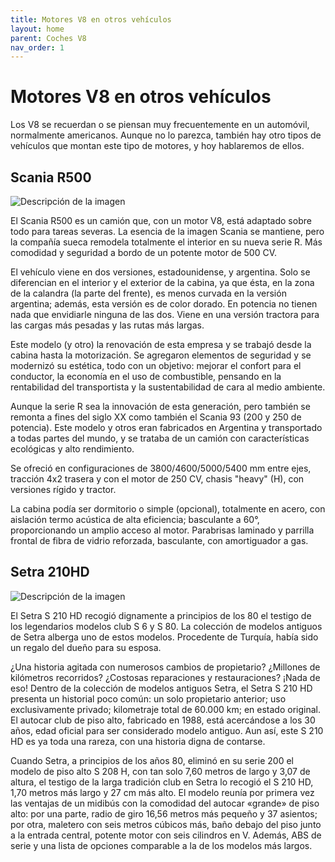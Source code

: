 ```yaml
---
title: Motores V8 en otros vehículos
layout: home
parent: Coches V8
nav_order: 1
---
```


# Motores V8 en otros vehículos

Los V8 se recuerdan o se piensan muy frecuentemente en un automóvil, normalmente americanos. Aunque no lo parezca, también hay otro tipos de vehículos que montan este tipo de motores, y hoy hablaremos de ellos.

  ## Scania R500

<image src="https://d2e5b8shawuel2.cloudfront.net/vehicle/311785/hlv/600.jpg" alt="Descripción de la imagen">



El Scania R500 es un camión que, con un motor V8, está adaptado sobre todo para tareas severas. La esencia de la imagen Scania se mantiene, pero la compañía sueca remodela totalmente el interior en su nueva serie R. Más comodidad y seguridad a bordo de un potente motor de 500 CV.

El vehículo viene en dos versiones, estadounidense, y argentina. Solo se diferencian en el interior y el exterior de la cabina, ya que ésta, en la zona de la calandra (la parte del frente), es menos curvada en la versión argentina; además, esta versión es de color dorado. En potencia no tienen nada que envidiarle ninguna de las dos. Viene en una versión tractora para las cargas más pesadas y las rutas más largas.

Este modelo (y otro) la renovación de esta empresa y se trabajó desde la cabina hasta la motorización. Se agregaron elementos de seguridad y se modernizó su estética, todo con un objetivo: mejorar el confort para el conductor, la economía en el uso de combustible, pensando en la rentabilidad del transportista y la sustentabilidad de cara al medio ambiente.

Aunque la serie R sea la innovación de esta generación, pero también se remonta a fines del siglo XX como también el Scania 93 (200 y 250 de potencia). Este modelo y otros eran fabricados en Argentina y transportado a todas partes del mundo, y se trataba de un camión con características ecológicas y alto rendimiento.

Se ofreció en configuraciones de 3800/4600/5000/5400 mm entre ejes, tracción 4x2 trasera y con el motor de 250 CV, chasis "heavy" (H), con versiones rígido y tractor.

La cabina podía ser dormitorio o simple (opcional), totalmente en acero, con aislación termo acústica de alta eficiencia; basculante a 60°, proporcionando un amplio acceso al motor. Parabrisas laminado y parrilla frontal de fibra de vidrio reforzada, basculante, con amortiguador a gas.


   ## Setra 210HD






   <image src="https://en.setra-club.com/graphics/gallery/full/40_autowp-ru-setra-s210-hd-3-1.jpg" alt="Descripción de la imagen">

  
El Setra S 210 HD recogió dignamente a principios de los 80 el testigo de los legendarios modelos club S 6 y S 80. La colección de modelos antiguos de Setra alberga uno de estos modelos. Procedente de Turquía, había sido un regalo del dueño para su esposa.

¿Una historia agitada con numerosos cambios de propietario? ¿Millones de kilómetros recorridos? ¿Costosas reparaciones y restauraciones? ¡Nada de eso! Dentro de la colección de modelos antiguos Setra, el Setra S 210 HD presenta un historial poco común: un solo propietario anterior; uso exclusivamente privado; kilometraje total de 60.000 km; en estado original. El autocar club de piso alto, fabricado en 1988, está acercándose a los 30 años, edad oficial para ser considerado modelo antiguo. Aun así, este S 210 HD es ya toda una rareza, con una historia digna de contarse.

Cuando Setra, a principios de los años 80, eliminó en su serie 200 el modelo de piso alto S 208 H, con tan solo 7,60 metros de largo y 3,07 de altura, el testigo de la larga tradición club en Setra lo recogió el S 210 HD, 1,70 metros más largo y 27 cm más alto. El modelo reunía por primera vez las ventajas de un midibús con la comodidad del autocar «grande» de piso alto: por una parte, radio de giro 16,56 metros más pequeño y 37 asientos; por otra, maletero con seis metros cúbicos más, baño debajo del piso junto a la entrada central, potente motor con seis cilindros en V. Además, ABS de serie y una lista de opciones comparable a la de los modelos más largos.



